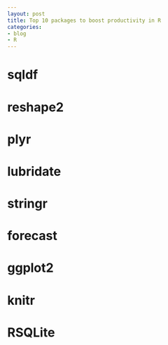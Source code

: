 ```yaml
---
layout: post
title: Top 10 packages to boost productivity in R
categories:
- blog
- R
---
```


# sqldf

# reshape2

# plyr

# lubridate

# stringr

# forecast

# ggplot2

# knitr

# RSQLite